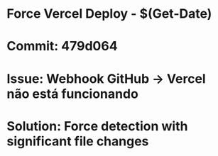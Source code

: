 # Force Vercel Deploy - $(Get-Date)
# Commit: 479d064
# Issue: Webhook GitHub -> Vercel não está funcionando
# Solution: Force detection with significant file changes
